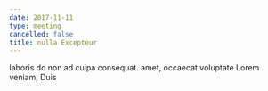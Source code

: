 ```yaml
---
date: 2017-11-11
type: meeting
cancelled: false
title: nulla Excepteur
---
```

laboris do non ad culpa consequat. amet, occaecat voluptate Lorem veniam, Duis